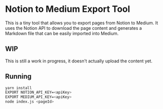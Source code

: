 # Notion to Medium Export Tool

This is a tiny tool that allows you to export pages from Notion to Medium. It uses the Notion API to download the page content and generates a Markdown file that can be easily imported into Medium.

## WIP

This is still a work in progress, it doesn't actually upload the content yet.

## Running

```sh
yarn install
EXPORT NOTION_API_KEY=<apiKey>
EXPORT MEDIUM_API_KEY=<apiKey>
node index.js <pageId>
```